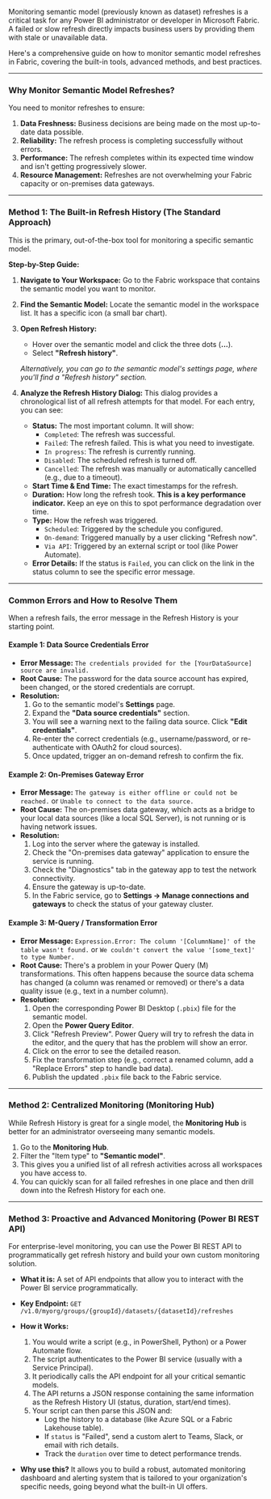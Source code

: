Monitoring semantic model (previously known as dataset) refreshes is a critical task for any Power BI administrator or developer in Microsoft Fabric. A failed or slow refresh directly impacts business users by providing them with stale or unavailable data.

Here's a comprehensive guide on how to monitor semantic model refreshes in Fabric, covering the built-in tools, advanced methods, and best practices.

---

### Why Monitor Semantic Model Refreshes?

You need to monitor refreshes to ensure:

1.  **Data Freshness:** Business decisions are being made on the most up-to-date data possible.
2.  **Reliability:** The refresh process is completing successfully without errors.
3.  **Performance:** The refresh completes within its expected time window and isn't getting progressively slower.
4.  **Resource Management:** Refreshes are not overwhelming your Fabric capacity or on-premises data gateways.

---

### Method 1: The Built-in Refresh History (The Standard Approach)

This is the primary, out-of-the-box tool for monitoring a specific semantic model.

**Step-by-Step Guide:**

1.  **Navigate to Your Workspace:** Go to the Fabric workspace that contains the semantic model you want to monitor.
2.  **Find the Semantic Model:** Locate the semantic model in the workspace list. It has a specific icon (a small bar chart).
3.  **Open Refresh History:**
    *   Hover over the semantic model and click the three dots (**...**).
    *   Select **"Refresh history"**.

    *Alternatively, you can go to the semantic model's settings page, where you'll find a "Refresh history" section.*

4.  **Analyze the Refresh History Dialog:**
    This dialog provides a chronological list of all refresh attempts for that model. For each entry, you can see:
    *   **Status:** The most important column. It will show:
        *   `Completed`: The refresh was successful.
        *   `Failed`: The refresh failed. This is what you need to investigate.
        *   `In progress`: The refresh is currently running.
        *   `Disabled`: The scheduled refresh is turned off.
        *   `Cancelled`: The refresh was manually or automatically cancelled (e.g., due to a timeout).
    *   **Start Time & End Time:** The exact timestamps for the refresh.
    *   **Duration:** How long the refresh took. **This is a key performance indicator.** Keep an eye on this to spot performance degradation over time.
    *   **Type:** How the refresh was triggered.
        *   `Scheduled`: Triggered by the schedule you configured.
        *   `On-demand`: Triggered manually by a user clicking "Refresh now".
        *   `Via API`: Triggered by an external script or tool (like Power Automate).
    *   **Error Details:** If the status is `Failed`, you can click on the link in the status column to see the specific error message.

---

### Common Errors and How to Resolve Them

When a refresh fails, the error message in the Refresh History is your starting point.

#### Example 1: Data Source Credentials Error

*   **Error Message:** `The credentials provided for the [YourDataSource] source are invalid.`
*   **Root Cause:** The password for the data source account has expired, been changed, or the stored credentials are corrupt.
*   **Resolution:**
    1.  Go to the semantic model's **Settings** page.
    2.  Expand the **"Data source credentials"** section.
    3.  You will see a warning next to the failing data source. Click **"Edit credentials"**.
    4.  Re-enter the correct credentials (e.g., username/password, or re-authenticate with OAuth2 for cloud sources).
    5.  Once updated, trigger an on-demand refresh to confirm the fix.

#### Example 2: On-Premises Gateway Error

*   **Error Message:** `The gateway is either offline or could not be reached.` or `Unable to connect to the data source.`
*   **Root Cause:** The on-premises data gateway, which acts as a bridge to your local data sources (like a local SQL Server), is not running or is having network issues.
*   **Resolution:**
    1.  Log into the server where the gateway is installed.
    2.  Check the "On-premises data gateway" application to ensure the service is running.
    3.  Check the "Diagnostics" tab in the gateway app to test the network connectivity.
    4.  Ensure the gateway is up-to-date.
    5.  In the Fabric service, go to **Settings -> Manage connections and gateways** to check the status of your gateway cluster.

#### Example 3: M-Query / Transformation Error

*   **Error Message:** `Expression.Error: The column '[ColumnName]' of the table wasn't found.` or `We couldn't convert the value '[some_text]' to type Number.`
*   **Root Cause:** There's a problem in your Power Query (M) transformations. This often happens because the source data schema has changed (a column was renamed or removed) or there's a data quality issue (e.g., text in a number column).
*   **Resolution:**
    1.  Open the corresponding Power BI Desktop (`.pbix`) file for the semantic model.
    2.  Open the **Power Query Editor**.
    3.  Click "Refresh Preview". Power Query will try to refresh the data in the editor, and the query that has the problem will show an error.
    4.  Click on the error to see the detailed reason.
    5.  Fix the transformation step (e.g., correct a renamed column, add a "Replace Errors" step to handle bad data).
    6.  Publish the updated `.pbix` file back to the Fabric service.

---

### Method 2: Centralized Monitoring (Monitoring Hub)

While Refresh History is great for a single model, the **Monitoring Hub** is better for an administrator overseeing many semantic models.

1.  Go to the **Monitoring Hub**.
2.  Filter the "Item type" to **"Semantic model"**.
3.  This gives you a unified list of all refresh activities across all workspaces you have access to.
4.  You can quickly scan for all failed refreshes in one place and then drill down into the Refresh History for each one.

---

### Method 3: Proactive and Advanced Monitoring (Power BI REST API)

For enterprise-level monitoring, you can use the Power BI REST API to programmatically get refresh history and build your own custom monitoring solution.

*   **What it is:** A set of API endpoints that allow you to interact with the Power BI service programmatically.
*   **Key Endpoint:** `GET /v1.0/myorg/groups/{groupId}/datasets/{datasetId}/refreshes`
*   **How it Works:**
    1.  You would write a script (e.g., in PowerShell, Python) or a Power Automate flow.
    2.  The script authenticates to the Power BI service (usually with a Service Principal).
    3.  It periodically calls the API endpoint for all your critical semantic models.
    4.  The API returns a JSON response containing the same information as the Refresh History UI (status, duration, start/end times).
    5.  Your script can then parse this JSON and:
        *   Log the history to a database (like Azure SQL or a Fabric Lakehouse table).
        *   If `status` is "Failed", send a custom alert to Teams, Slack, or email with rich details.
        *   Track the `duration` over time to detect performance trends.

*   **Why use this?** It allows you to build a robust, automated monitoring dashboard and alerting system that is tailored to your organization's specific needs, going beyond what the built-in UI offers.